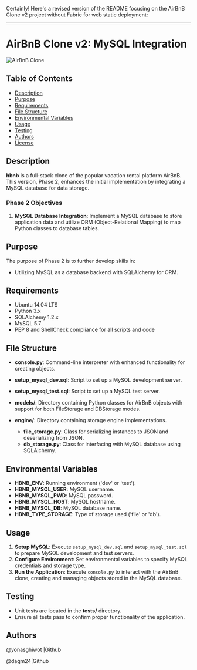 Certainly! Here's a revised version of the README focusing on the AirBnB Clone v2 project without Fabric for web static deployment:

---

# AirBnB Clone v2: MySQL Integration

![AirBnB Clone](https://camo.githubusercontent.com/a0c52a69dc410e983b8c63fa4aa57e83cb4157cd/68747470733a2f2f73332e616d617a6f6e6177732e636f6d2f696e7472616e65742d70726f6a656374732d66696c65732f686f6c626572746f6e7363686f6f6c2d6869676865722d6c6576656c5f70726f6772616d6d696e672b2f3236332f4842544e2d68626e622d46696e616c2e706e67)

## Table of Contents

- [Description](#description)
- [Purpose](#purpose)
- [Requirements](#requirements)
- [File Structure](#file-structure)
- [Environmental Variables](#environmental-variables)
- [Usage](#usage)
- [Testing](#testing)
- [Authors](#authors)
- [License](#license)

## Description

**hbnb** is a full-stack clone of the popular vacation rental platform AirBnB. This version, Phase 2, enhances the initial implementation by integrating a MySQL database for data storage.

### Phase 2 Objectives

1. **MySQL Database Integration**: Implement a MySQL database to store application data and utilize ORM (Object-Relational Mapping) to map Python classes to database tables.

## Purpose

The purpose of Phase 2 is to further develop skills in:
- Utilizing MySQL as a database backend with SQLAlchemy for ORM.

## Requirements

- Ubuntu 14.04 LTS
- Python 3.x
- SQLAlchemy 1.2.x
- MySQL 5.7
- PEP 8 and ShellCheck compliance for all scripts and code

## File Structure

- **console.py**: Command-line interpreter with enhanced functionality for creating objects.
- **setup_mysql_dev.sql**: Script to set up a MySQL development server.
- **setup_mysql_test.sql**: Script to set up a MySQL test server.

- **models/**: Directory containing Python classes for AirBnB objects with support for both FileStorage and DBStorage modes.
- **engine/**: Directory containing storage engine implementations.
  - **file_storage.py**: Class for serializing instances to JSON and deserializing from JSON.
  - **db_storage.py**: Class for interfacing with MySQL database using SQLAlchemy.

## Environmental Variables

- **HBNB_ENV**: Running environment ('dev' or 'test').
- **HBNB_MYSQL_USER**: MySQL username.
- **HBNB_MYSQL_PWD**: MySQL password.
- **HBNB_MYSQL_HOST**: MySQL hostname.
- **HBNB_MYSQL_DB**: MySQL database name.
- **HBNB_TYPE_STORAGE**: Type of storage used ('file' or 'db').

## Usage

1. **Setup MySQL**: Execute `setup_mysql_dev.sql` and `setup_mysql_test.sql` to prepare MySQL development and test servers.
2. **Configure Environment**: Set environmental variables to specify MySQL credentials and storage type.
3. **Run the Application**: Execute `console.py` to interact with the AirBnB clone, creating and managing objects stored in the MySQL database.

## Testing

- Unit tests are located in the **tests/** directory.
- Ensure all tests pass to confirm proper functionality of the application.

## Authors

@yonasghiwot |Github

@dagm24|Github
